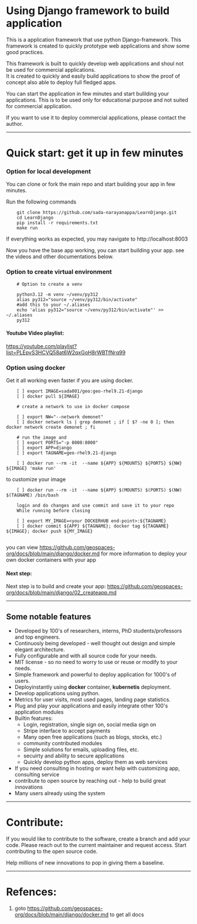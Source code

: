 # Using Django framework to build application

This is a application framework that use python Django-framework. 
This framework is created to quickly prototype web applications and show some good practices.

This framework is built to quickly develop web applications and shoul not be used for commercial applications.  
It is created to quickly and easily build applications to show the proof of concept also able to deploy full fledged apps. 

You can start the application in few minutes and start bulilding your applications.
This is to be used only for educational purpose and not suited for commercial application.

If you want to use it to deploy commercial applications, please contact the author.

-------------------------------------------------------------------------------------------
# Quick start: get it up in few minutes

### Option for local development

You can clone or fork the main repo and start building your app in few minutes.

Run the following commands
```
    git clone https://github.com/sada-narayanappa/LearnDjango.git
    cd LearnDjango
    pip install -r requirements.txt
    make run
```
If everything works as expected, you may navigate to http://localhost:8003

Now you have the base app working, you can start building your app.
see the videos and other documentations below.

### Option to create virtual environment
```{}
    # Option to create a venv 
    
    python3.12 -m venv ~/venv/py312
    alias py312="source ~/venv/py312/bin/activate"
    #add this to your ~/.aliases
    echo 'alias py312="source ~/venv/py312/bin/activate"' >> ~/.aliases
    py312
```

#### Youtube Video playlist:
https://youtube.com/playlist?list=PLEpvS3HCVQ58at6W2qxGoH8rWBTfNrq99

### Option using docker

Get it all working even faster if you are using docker. 

```
    [ ] export IMAGE=sada001/geo:geo-rhel9.21-django
    [ ] docker pull ${IMAGE}

    # create a network to use in docker compose

    [ ] export NW="--network demonet"
    [ ] docker network ls | grep demonet ; if [ $? -ne 0 ]; then docker network create demonet ; fi 

    # run the image and
    [ ] export PORTS="-p 8000:8000"
    [ ] export APP=django
    [ ] export TAGNAME=geo-rhel9.21-django

    [ ] docker run --rm -it  --name ${APP} ${MOUNTS} ${PORTS} ${NW} ${IMAGE} 'make run'
```
to customize your image 

```
    [ ] docker run --rm -it  --name ${APP} $(MOUNTS) $(PORTS) $(NW) $(TAGNAME) /bin/bash

    login and do changes and use commit and save it to your repo
    While running before closing

    [ ] export MY_IMAGE=<your DOCKERHUB end-point>:${TAGNAME}
    [ ] docker commit ${APP} ${TAGNAME}; docker tag ${TAGNAME} ${IMAGE}; docker push ${MY_IMAGE}
    
```


you can view https://github.com/geospaces-org/docs/blob/main/django/docker.md for more information to deploy your own docker containers with your app

#### Next step:

Next step is to build and create your app: 
    https://github.com/geospaces-org/docs/blob/main/django/02_createapp.md

-------------------------------------------------------------------------------------------

## Some notable features

* Developed by 100's of researchers, interns, PhD students/professors and top engineers.
* Continuosly being developed - well thought out design and simple elegant architecture.
* Fully configurable and with all source code for your needs.
* MIT license - so no need to worry to use or reuse or modify to your needs.
* Simple framework and powerful to deploy application for 1000's of users.
* Deployinstantly using **docker** container, **kubernetis** deployment.
* Develop applications using python.
* Metrics for user visits, most used pages, landing page statistics.
* Plug and play your applications and easily integrate other 100's application modules
* Builtin features:
    * Login, registration, single sign on, social media sign on
    * Stripe interface to accept payments
    * Many open free applications (such as blogs, stocks, etc.)
    * community contributed modules
    * Simple solutions for emails, uploading files, etc.
    * secuirty and ability to secure applications
    * Quickly develop python apps, deploy them as web services
* If you need consulting in hosting or want help with customizing app, consulting service
* contribute to open source by reaching out - help to build great innovations
* Many users already using the system
-------------------------------------------------------------------------------------------
# Contribute:

If you would like to contribute to the software, create a branch and add your code.
Please reach out to the current maintainer and request access. Start contributing to the open source code. 

Help millions of new innovations to pop in giving them a baseline.

-------------------------------------------------------------------------------------------
# Refences:

1. goto https://github.com/geospaces-org/docs/blob/main/django/docker.md to get all docs

